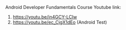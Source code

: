 Android Developer Fundamentals Course
Youtube link:
1. https://youtu.be/in4GCY-LCIw 
2. https://youtu.be/ec_CjgX1dEo (Android Test)
